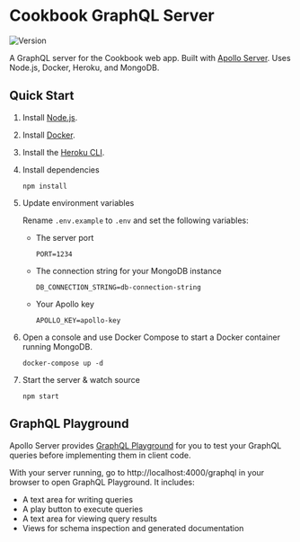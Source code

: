 # Cookbook GraphQL Server

![Version](https://img.shields.io/github/package-json/v/vmroycroft/cookbook-server)

A GraphQL server for the Cookbook web app. Built with [Apollo Server](https://www.apollographql.com/docs/apollo-server/). Uses Node.js, Docker, Heroku, and MongoDB.

## Quick Start

1. Install [Node.js](https://nodejs.org/en/).

2. Install [Docker](https://www.docker.com/get-started).

3. Install the [Heroku CLI](https://devcenter.heroku.com/articles/heroku-cli).

4. Install dependencies

   ```
   npm install
   ```

5. Update environment variables

   Rename `.env.example` to `.env` and set the following variables:

   - The server port

     ```
     PORT=1234
     ```

   - The connection string for your MongoDB instance

     ```
     DB_CONNECTION_STRING=db-connection-string
     ```

   - Your Apollo key

     ```
     APOLLO_KEY=apollo-key
     ```

6. Open a console and use Docker Compose to start a Docker container running MongoDB.

   ```
   docker-compose up -d
   ```

7. Start the server & watch source

   ```
   npm start
   ```

## GraphQL Playground

Apollo Server provides [GraphQL Playground](https://github.com/prisma-labs/graphql-playground) for you to test your GraphQL queries before implementing them in client code.

With your server running, go to http://localhost:4000/graphql in your browser to open GraphQL Playground. It includes:

- A text area for writing queries
- A play button to execute queries
- A text area for viewing query results
- Views for schema inspection and generated documentation
